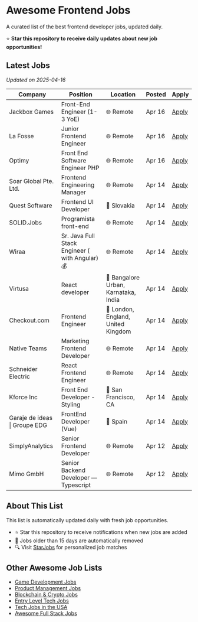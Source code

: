 # Awesome Frontend Jobs

A curated list of the best frontend developer jobs, updated daily.

⭐ **Star this repository to receive daily updates about new job opportunities!**

## Latest Jobs

*Updated on 2025-04-16*

| Company | Position | Location | Posted | Apply |
| ------- | -------- | -------- | ------ | ------ |
| Jackbox Games | Front-End Engineer (1-3 YoE) | 🌐 Remote | Apr 16 | [Apply](https://starjobs.dev/jobs/a6841dd998e2465b9ea07baa161d59ad?utm=github) |
| La Fosse | Junior Frontend Engineer | 🌐 Remote | Apr 16 | [Apply](https://starjobs.dev/jobs/f491ce34aaed449294a072da6932b992?utm=github) |
| Optimy | Front End Software Engineer PHP | 🌐 Remote | Apr 16 | [Apply](https://starjobs.dev/jobs/653d6262def345ecab2b0f4be7f08a6c?utm=github) |
| Soar Global Pte. Ltd. | Frontend Engineering Manager | 🌐 Remote | Apr 14 | [Apply](https://starjobs.dev/jobs/2dfa742c40dc49a59fdc117b7c044f66?utm=github) |
| Quest Software | Frontend UI Developer | 📍 Slovakia | Apr 14 | [Apply](https://starjobs.dev/jobs/895f6feb55404d0c9215e7dc18b5da7e?utm=github) |
| SOLID.Jobs | Programista front-end | 🌐 Remote | Apr 14 | [Apply](https://starjobs.dev/jobs/ddd20b2c28e64ee89c9a1cd7143c2eb5?utm=github) |
| Wiraa | Sr. Java Full Stack Engineer ( with Angular) 💰 | 🌐 Remote | Apr 14 | [Apply](https://starjobs.dev/jobs/dc0a86223a0c42c0a36b4eb4417e0811?utm=github) |
| Virtusa | React developer | 📍 Bangalore Urban, Karnataka, India | Apr 14 | [Apply](https://starjobs.dev/jobs/bfa0797a741a4002acdc11e6dedab62e?utm=github) |
| Checkout.com | Frontend Engineer | 📍 London, England, United Kingdom | Apr 14 | [Apply](https://starjobs.dev/jobs/f4a74f38615c408d950c1deda7177cdc?utm=github) |
| Native Teams | Marketing Frontend Developer | 🌐 Remote | Apr 14 | [Apply](https://starjobs.dev/jobs/3cc2a4e64ce94e2dbfbd8b23733e958f?utm=github) |
| Schneider Electric | React Frontend Engineer | 🌐 Remote | Apr 14 | [Apply](https://starjobs.dev/jobs/ad5c25c1d1ba480aae5ec3c7a27f156a?utm=github) |
| Kforce Inc | Front End Developer - Styling | 📍 San Francisco, CA | Apr 14 | [Apply](https://starjobs.dev/jobs/7febe2e1a8d045ecacb34396acd3e5a9?utm=github) |
| Garaje de ideas \| Groupe EDG | FrontEnd Developer (Vue) | 📍 Spain | Apr 14 | [Apply](https://starjobs.dev/jobs/57ea5a3cba9b4f4da80b6eb522916034?utm=github) |
| SimplyAnalytics | Senior Frontend Developer | 🌐 Remote | Apr 12 | [Apply](https://starjobs.dev/jobs/0f3c10f9521a4f93894a313f8d1018c9?utm=github) |
| Mimo GmbH | Senior Backend Developer — Typescript | 🌐 Remote | Apr 12 | [Apply](https://starjobs.dev/jobs/503333e0f2bd4031afe361f95e0106af?utm=github) |


## About This List

This list is automatically updated daily with fresh job opportunities.

* ⭐ Star this repository to receive notifications when new jobs are added
* 🔄 Jobs older than 15 days are automatically removed
* 🔍 Visit [StarJobs](https://starjobs.dev?utm=github) for personalized job matches

## Other Awesome Job Lists

* [Game Development Jobs](https://github.com/bansalnagesh/game-development-jobs)
* [Product Management Jobs](https://github.com/bansalnagesh/product-management-jobs)
* [Blockchain & Crypto Jobs](https://github.com/bansalnagesh/blockchain-crypto-jobs)
* [Entry Level Tech Jobs](https://github.com/bansalnagesh/entry-level-tech-jobs)
* [Tech Jobs in the USA](https://github.com/bansalnagesh/tech-jobs-usa)
* [Awesome Full Stack Jobs](https://github.com/bansalnagesh/awesome-fullstack-jobs)
